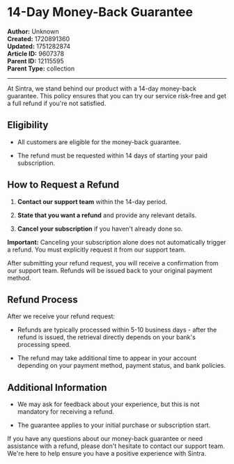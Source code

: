 # 14-Day Money-Back Guarantee

**Author:** Unknown  
**Created:** 1720891360  
**Updated:** 1751282874  
**Article ID:** 9607378  
**Parent ID:** 12115595  
**Parent Type:** collection  

---

At Sintra, we stand behind our product with a 14-day money-back guarantee. This policy ensures that you can try our service risk-free and get a full refund if you're not satisfied.

## Eligibility

  * All customers are eligible for the money-back guarantee.

  * The refund must be requested within 14 days of starting your paid subscription.




## How to Request a Refund

  1. **Contact our support team** within the 14-day period.

  2. **State that you want a refund** and provide any relevant details.

  3. **Cancel your subscription** if you haven't already done so.




**Important:** Canceling your subscription alone does not automatically trigger a refund. You must explicitly request it from our support team.

After submitting your refund request, you will receive a confirmation from our support team. Refunds will be issued back to your original payment method.

## Refund Process

After we receive your refund request:

  * Refunds are typically processed within 5-10 business days - after the refund is issued, the retrieval directly depends on your bank's processing speed.

  * The refund may take additional time to appear in your account depending on your payment method, payment status, and bank policies.




## Additional Information

  * We may ask for feedback about your experience, but this is not mandatory for receiving a refund.

  * The guarantee applies to your initial purchase or subscription start.




If you have any questions about our money-back guarantee or need assistance with a refund, please don't hesitate to contact our support team. We're here to help ensure you have a positive experience with Sintra.
